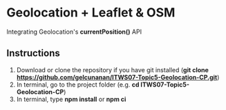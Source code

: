 # Geolocation + Leaflet & OSM
Integrating Geolocation's __currentPosition()__ API

## Instructions
1. Download or clone the repository if you have git installed (**git clone https://github.com/gelcunanan/ITWS07-Topic5-Geolocation-CP.git**)
2. In terminal, go to the project folder (e.g. **cd ITWS07-Topic5-Geolocation-CP**)
3. In terminal, type **npm install** or **npm ci**
